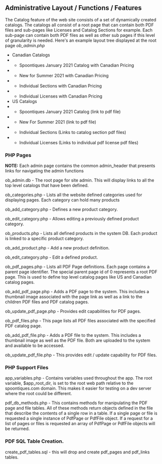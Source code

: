 ## Administrative Layout / Functions / Features
The Catalog feature of the web site consists of a set of dynamically
created catalogs.  The catalogs all consist of a root page that can contain
both PDF files and sub-pages like Licenses and Catalog Sections for example.  Each sub-page can contain both PDF files as well as other sub
pages if this level of granularity is needed.  Here's an example layout
tree displayed at the root page *ob_admin.php*

- Canadian Catalogs
- - Spoontiques January 2021 Catalog with Canadian Pricing
- - New for Summer 2021 with Canadian Pricing
- - Individual Sections with Canadian Pricing
- - Individual Licenses with Canadian Pricing
- US Catalogs
- - Spoontiques January 2021 Catalog (link to pdf file)
- - New For Summer 2021 (link to pdf file)
- - Individual Sections (Links to catalog section pdf files)
- - Individual Licenses (Links to individual pdf license pdf files)

### PHP Pages
**NOTE:** Each admin page contains the common admin_header that presents links for navigating the admin functions

ob_admin.db - The root page for site admin.  This will display links to 
all the top level catalogs that have been defined.

ob_categories.php - Lists all the website defined categories used for displaying 
pages.  Each category can hold many products

ob_add_category.php - Defines a new product category.

ob_edit_category.php - Allows editing a previously defined product category.

ob_products.php - Lists all defined products in the system DB.  Each product is 
linked to a specific product category.

ob_add_product.php - Add a new product definition.

ob_edit_category.php - Edit a defined product.

ob_pdf_pages.php - Lists all PDF Page definitions.  Each page contains a parent
page identifier.  The special parent page id of 0 represents a root PDF page.
This is used to define top level catalog pages like US and Canadian catalog pages.

ob_add_pdf_page.php - Adds a PDF page to the system.  This includes a thumbnail image
associated with the page link as well as a link to the children PDF files and PDF catalog
pages.

ob_update_pdf_page.php - Provides edit capabilities for PDF pages.

ob_pdf_files.php - This page lists all PDF files associated with the specified PDF
catalog page.

ob_add_pdf_file.php - Adds a PDF file to the system.  This includes a thumbnail image
as well as the PDF file.  Both are uploaded to the system and available to be accessed.

ob_update_pdf_file.php - This provides edit / update capability for PDF files.

### PHP Support Files

app_variables.php - Contains variables used throughout the app.  The root variable, $app_root_dir, is set to the root web path relative to the 
spoontiques.com domain.  This makes it easier for testing on a dev server
where the root could be different.

pdf_db_methods.php - This contains methods for manipulating the PDF page
and file tables.  All of these methods return objects defined in the file
that describe the contents of a single row in a table.  If a single page or
file is requested a single instance of PdfPage or PdfFile object.  If a
request for a list of pages or files is requested an array of PdfPage or 
PdfFile objects will be returned.

### PDF SQL Table Creation.
create_pdf_tables.sql - this will drop and create pdf_pages and pdf_links
tables.
